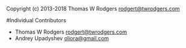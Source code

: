 Copyright (c) 2013-2018 Thomas W Rodgers <rodgert@twrodgers.com>

#Individual Contributors
* Thomas W Rodgers <rodgert@twrodgers.com>
* Andrey Upadyshev <oliora@gmail.com>
